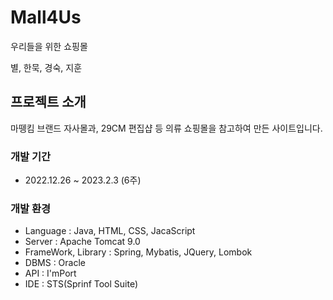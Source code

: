 # Mall4Us 
우리들을 위한 쇼핑몰

별, 한묵, 경숙, 지훈

## 프로젝트 소개
마뗑킴 브랜드 자사몰과, 29CM 편집샵 등 의류 쇼핑몰을 참고하여 만든 사이트입니다.

### 개발 기간
- 2022.12.26 ~ 2023.2.3 (6주)

### 개발 환경
- Language : Java, HTML, CSS, JacaScript
- Server : Apache Tomcat 9.0
- FrameWork, Library : Spring, Mybatis, JQuery, Lombok
- DBMS : Oracle
- API : I'mPort
- IDE : STS(Sprinf Tool Suite)
